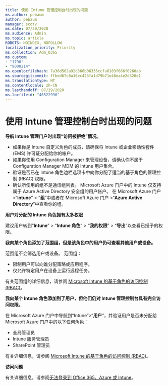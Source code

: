 ```yaml
---
title: 使用 Intune 管理控制台时出现的问题
ms.author: pebaum
author: pebaum
manager: scotv
ms.date: 07/29/2020
ms.audience: Admin
ms.topic: article
ROBOTS: NOINDEX, NOFOLLOW
localization_priority: Priority
ms.collection: Adm_O365
ms.custom:
- "1790"
- "9000214"
ms.openlocfilehash: 7a36d502a92d360b06336ccfa6183f666f0260ab
ms.sourcegitcommit: ffbed67c0a16ec423fa1d79b71e48ea4e2d320e1
ms.translationtype: HT
ms.contentlocale: zh-CN
ms.lasthandoff: 07/29/2020
ms.locfileid: "46522996"
---
```

# <a name="problems-using-the-intune-admin-console"></a>使用 Intune 管理控制台时出现的问题

**导航 Intune 管理门户时出现“访问被拒绝”情况。**

- 如果你是 Intune 自定义角色的成员，请确保将 Intune 或企业移动性套件 (EMS) 许可证分配给你的帐户。
- 如果你使用 Configuration Manager 来管理设备，请确认你不属于 Configuration Manager MDM 的 Intune 用户集合。
- 验证是否已在 Intune 角色边栏选项卡中向你分配了适当的基于角色的管理控制 (RBAC) 权限。
- 确认所使用的组不是通讯组列表。 Microsoft Azure 门户中的 Intune 仅支持属于 Azure Active Directory 安全组的用户帐户。 在 Microsoft Azure 门户 >“**Intune**” > “**组**”中或者在 Microsoft Azure 门户 >“**Azure Active Directory**”中查看你的组。

**用户对分配的 Intune 角色拥有太多权限**

建议用户转到“**Intune**” > “**Intune 角色**” > “**我的权限**” > “**导出**”以查看已授予的权限。

**我向某个角色添加了范围组，但是该角色中的用户仍可查看其他用户或设备。**

范围组不会筛选用户或设备。 范围组：

- 限制用户可以向谁分配策略或应用程序。
- 仅允许特定用户在设备上运行远程任务。

有关范围组的详细信息，请参阅 [Microsoft Intune 的基于角色的访问控制 (RBAC)](https://docs.microsoft.com/intune/role-based-access-control)。

**我向某个 Intune 角色添加到了用户，但他们仍对 Intune 管理控制台具有完全访问权限。**

在 Microsoft Azure 门户中导航到“Intune”>“**用户**”，并验证用户是否未分配给 Microsoft Azure 门户中的以下任何角色：

- 全局管理员
- Intune 服务管理员
- SharePoint 管理员

有关详细信息，请参阅 [Microsoft Intune 的基于角色的访问控制 (RBAC)](https://docs.microsoft.com/intune/role-based-access-control)。

**访问问题**

有关详细信息，请参阅[无法登录到 Office 365、Azure 或 Intune](https://support.microsoft.com/help/2412085/you-can-t-sign-in-to-office-365-azure-or-intune)。